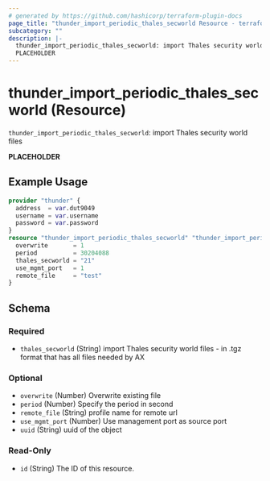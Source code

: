```yaml
---
# generated by https://github.com/hashicorp/terraform-plugin-docs
page_title: "thunder_import_periodic_thales_secworld Resource - terraform-provider-thunder"
subcategory: ""
description: |-
  thunder_import_periodic_thales_secworld: import Thales security world files
  PLACEHOLDER
---
```


# thunder_import_periodic_thales_secworld (Resource)

`thunder_import_periodic_thales_secworld`: import Thales security world files

__PLACEHOLDER__

## Example Usage

```terraform
provider "thunder" {
  address  = var.dut9049
  username = var.username
  password = var.password
}
resource "thunder_import_periodic_thales_secworld" "thunder_import_periodic_thales_secworld" {
  overwrite       = 1
  period          = 30204088
  thales_secworld = "21"
  use_mgmt_port   = 1
  remote_file     = "test"
}
```

<!-- schema generated by tfplugindocs -->
## Schema

### Required

- `thales_secworld` (String) import Thales security world files - in .tgz format that has all files needed by AX

### Optional

- `overwrite` (Number) Overwrite existing file
- `period` (Number) Specify the period in second
- `remote_file` (String) profile name for remote url
- `use_mgmt_port` (Number) Use management port as source port
- `uuid` (String) uuid of the object

### Read-Only

- `id` (String) The ID of this resource.


